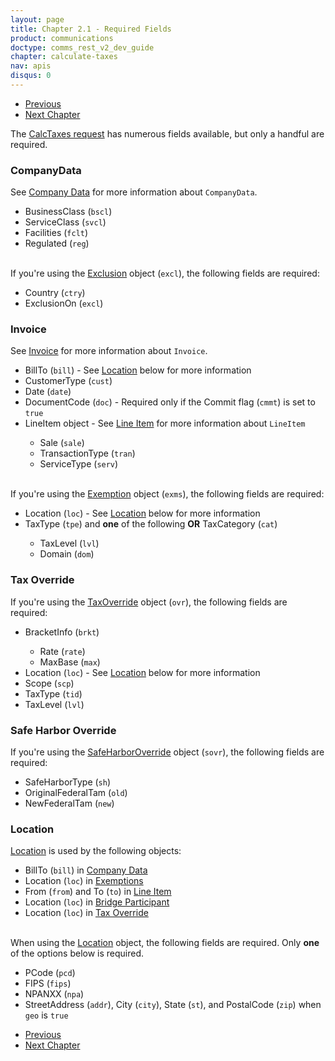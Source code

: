 ```yaml
---
layout: page
title: Chapter 2.1 - Required Fields
product: communications
doctype: comms_rest_v2_dev_guide
chapter: calculate-taxes
nav: apis
disqus: 0
---
```


<ul class="pager">
  <li class="previous"><a href="/communications/dev-guide_rest_v2/calculate-taxes/"><i class="glyphicon glyphicon-chevron-left"></i>Previous</a></li>
  <li class="next"><a href="/communications/dev-guide_rest_v2/commit-uncommit/">Next Chapter<i class="glyphicon glyphicon-chevron-right"></i></a></li>
</ul>

The <a class="dev-guide-link" href="/communications/dev-guide_rest_v2/reference/calc-taxes-request/">CalcTaxes request</a> has numerous fields available, but only a handful are required.  

<h3>CompanyData</h3>
See <a class="dev-guide-link" href="/communications/dev-guide_rest_v2/reference/company-data/">Company Data</a> for more information about <code>CompanyData</code>.
<ul class="dev-guide-list">
  <li>BusinessClass (<code>bscl</code>)</li>
  <li>ServiceClass (<code>svcl</code>)</li>
  <li>Facilities (<code>fclt</code>)</li>
  <li>Regulated (<code>reg</code>)</li>
</ul>

<br/>
If you're using the <a class="dev-guide-link" href="/communications/dev-guide_rest_v2/reference/exclusion/">Exclusion</a> object (<code>excl</code>), the following fields are required:
<ul class="dev-guide-list">
  <li>Country (<code>ctry</code>)</li>
  <li>ExclusionOn (<code>excl</code>)</li>
</ul>

<h3>Invoice</h3>
See <a class="dev-guide-link" href="/communications/dev-guide_rest_v2/reference/invoice/">Invoice</a> for more information about <code>Invoice</code>.
<ul class="dev-guide-list">
  <li>BillTo (<code>bill</code>) - See <a class="dev-guide-link" href="#location">Location</a> below for more information</li>
  <li>CustomerType (<code>cust</code>)</li>
  <li>Date (<code>date</code>)</li>
  <li>DocumentCode (<code>doc</code>) - Required only if the Commit flag (<code>cmmt</code>) is set to <code>true</code></li>
  <li>LineItem object - See <a class="dev-guide-link" href="/communications/dev-guide_rest_v2/reference/line-item/">Line Item</a> for more information about <code>LineItem</code></li>
  <ul class="dev-guide-list">
    <li>Sale (<code>sale</code>)</li>
    <li>TransactionType (<code>tran</code>)</li>
    <li>ServiceType (<code>serv</code>)</li>
  </ul>
</ul>

<br/>
If you're using the <a class="dev-guide-link" href="/communications/dev-guide_rest_v2/reference/exemption/">Exemption</a> object (<code>exms</code>), the following fields are required:
<ul class="dev-guide-list">
  <li>Location (<code>loc</code>) - See <a class="dev-guide-link" href="#location">Location</a> below for more information</li>
  <li>TaxType (<code>tpe</code>) and <b>one</b> of the following <b>OR</b> TaxCategory (<code>cat</code>)</li>
  <ul class="dev-guide-list">
    <li>TaxLevel (<code>lvl</code>)</li>
    <li>Domain (<code>dom</code>)</li>
  </ul>
</ul>

<h3>Tax Override</h3>
If you're using the <a class="dev-guide-link" href="/communications/dev-guide_rest_v2/reference/tax-override/">TaxOverride</a> object (<code>ovr</code>), the following fields are required:
<ul class="dev-guide-list">
  <li> BracketInfo (<code>brkt</code>)</li>
  <ul class="dev-guide-list">
    <li>Rate (<code>rate</code>)</li>
    <li>MaxBase (<code>max</code>)</li>
  </ul>
  <li>Location (<code>loc</code>) - See <a class="dev-guide-link" href="#location">Location</a> below for more information</li>
  <li>Scope (<code>scp</code>)</li>
  <li>TaxType (<code>tid</code>)</li>
  <li>TaxLevel (<code>lvl</code>)</li>
</ul>

<h3>Safe Harbor Override</h3>
If you're using the <a class="dev-guide-link" href="/communications/dev-guide_rest_v2/reference/safe-harbor-override/">SafeHarborOverride</a> object (<code>sovr</code>), the following fields are required:
<ul class="dev-guide-list">
  <li>SafeHarborType (<code>sh</code>)</li>
  <li>OriginalFederalTam (<code>old</code>)</li>
  <li>NewFederalTam (<code>new</code>)</li>
</ul>

<h3 id="location">Location</h3>
<a class="dev-guide-link" href="/communications/dev-guide_rest_v2/reference/location/">Location</a> is used by the following objects:
<ul class="dev-guide-list">
  <li>BillTo (<code>bill</code>) in <a class="dev-guide-link" href="/communications/dev-guide_rest_v2/reference/company-data/">Company Data</a></li>
  <li>Location (<code>loc</code>) in <a class="dev-guide-link" href="/communications/dev-guide_rest_v2/reference/exemption/">Exemptions</a></li>
  <li>From (<code>from</code>) and To (<code>to</code>) in <a class="dev-guide-link" href="/communications/dev-guide_rest_v2/reference/line-item/">Line Item</a></li>
  <li>Location (<code>loc</code>) in <a class="dev-guide-link" href="/communications/dev-guide_rest_v2/reference/bridge-participant/">Bridge Participant</a></li>
  <li>Location (<code>loc</code>) in <a class="dev-guide-link" href="/communications/dev-guide_rest_v2/reference/tax-override/">Tax Override</a></li>
</ul>

<br/>
When using the <a class="dev-guide-link" href="/communications/dev-guide_rest_v2/reference/location/">Location</a> object, the following fields are required.  Only <b>one</b> of the options below is required.
<ul class="dev-guide-list">
  <li>PCode (<code>pcd</code>)</li>
  <li>FIPS (<code>fips</code>)</li>
  <li>NPANXX (<code>npa</code>)</li>
  <li>StreetAddress (<code>addr</code>), City (<code>city</code>), State (<code>st</code>), and PostalCode (<code>zip</code>) when <code>geo</code> is <code>true</code></li>
</ul>

<ul class="pager">
  <li class="previous"><a href="/communications/dev-guide_rest_v2/calculate-taxes/"><i class="glyphicon glyphicon-chevron-left"></i>Previous</a></li>
  <li class="next"><a href="/communications/dev-guide_rest_v2/commit-uncommit/">Next Chapter<i class="glyphicon glyphicon-chevron-right"></i></a></li>
</ul>